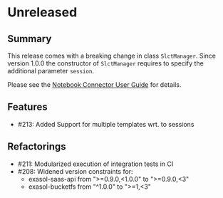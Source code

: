 # Unreleased

## Summary

This release comes with a breaking change in class `SlctManager`.  Since version 1.0.0 the constructor of `SlctManager` requires to specify the additional parameter `session`.

Please see the [Notebook Connector User Guide](https://github.com/exasol/notebook-connector/blob/main/doc/user_guide/user-guide.md) for details.

## Features

* #213: Added Support for multiple templates wrt. to sessions

## Refactorings

* #211: Modularized execution of integration tests in CI
* #208: Widened version constraints for:
   * exasol-saas-api from ">=0.9.0,<1.0.0" to ">=0.9.0,<3"
   * exasol-bucketfs from "^1.0.0" to ">=1,<3"
